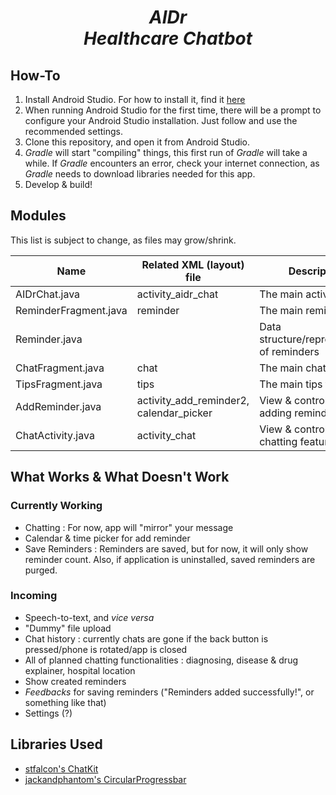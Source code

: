<h1 align="center"><i>AIDr</i><br><i>Healthcare Chatbot</i></h1>

## How-To
1. Install Android Studio. For how to install it, find it [here](https://developer.android.com/studio/)
2. When running Android Studio for the first time, there will be a prompt to configure your Android Studio installation. Just follow and use the recommended settings.
3. Clone this repository, and open it from Android Studio.
4. *Gradle* will start "compiling" things, this first run of *Gradle* will take a while.
If *Gradle* encounters an error, check your internet connection, as *Gradle* needs to download libraries needed for this app.
5. Develop & build!

## Modules

This list is subject to change, as files may grow/shrink.

|Name                 |Related XML (layout) file|Description           |
|---------------------|-------------------------|----------------------|
|AIDrChat.java        |activity_aidr_chat       |The main activity     |
|ReminderFragment.java|reminder                 |The main reminder tab |
|Reminder.java        |                         |Data structure/representation of reminders|
|ChatFragment.java    |chat                     |The main chat tab     |
|TipsFragment.java    |tips                     |The main tips tab     |
|AddReminder.java     |activity_add_reminder2, calendar_picker    |View & controller for adding reminders|
|ChatActivity.java    |activity_chat            |View & controller for the chatting feature| 

## What Works & What Doesn't Work

### Currently Working
- Chatting : For now, app will "mirror" your message
- Calendar & time picker for add reminder
- Save Reminders : Reminders are saved, but for now, it will only show reminder count. Also, if application is uninstalled, saved reminders are purged.

### Incoming
- Speech-to-text, and *vice versa*
- "Dummy" file upload
- Chat history : currently chats are gone if the back button is pressed/phone is rotated/app is closed
- All of planned chatting functionalities : diagnosing, disease & drug explainer, hospital location
- Show created reminders
- *Feedbacks* for saving reminders ("Reminders added successfully!", or something like that)
- Settings (?)

## Libraries Used
- [stfalcon's ChatKit](https://github.com/stfalcon-studio/ChatKit)
- [jackandphantom's CircularProgressbar](https://github.com/sparrow007/CircularProgressbar/blob/master/README.md)